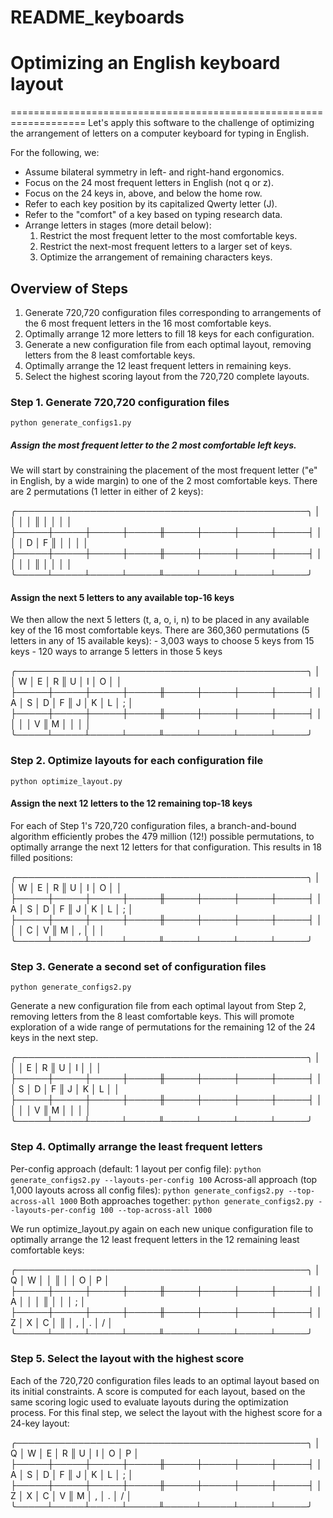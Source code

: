 # README_keyboards

# Optimizing an English keyboard layout
===================================================================
Let's apply this software to the challenge of optimizing the 
arrangement of letters on a computer keyboard for typing in English. 

For the following, we:
  - Assume bilateral symmetry in left- and right-hand ergonomics.
  - Focus on the 24 most frequent letters in English (not q or z).
  - Focus on the 24 keys in, above, and below the home row.
  - Refer to each key position by its capitalized Qwerty letter (J).
  - Refer to the "comfort" of a key based on typing research data.
  - Arrange letters in stages (more detail below):
    1. Restrict the most frequent letter to the most comfortable keys.
    2. Restrict the next-most frequent letters to a larger set of keys.
    3. Optimize the arrangement of remaining characters keys.

## Overview of Steps
1. Generate 720,720 configuration files corresponding to arrangements 
   of the 6 most frequent letters in the 16 most comfortable keys.
2. Optimally arrange 12 more letters to fill 18 keys for each configuration.
3. Generate a new configuration file from each optimal layout,
   removing letters from the 8 least comfortable keys.
4. Optimally arrange the 12 least frequent letters in remaining keys.
5. Select the highest scoring layout from the 720,720 complete layouts.

### Step 1. Generate 720,720 configuration files 

  ``python generate_configs1.py``

  ##### Assign the most frequent letter to the 2 most comfortable left keys.
  We will start by constraining the placement of the most frequent letter 
  ("e" in English, by a wide margin) to one of the 2 most comfortable keys.
  There are 2 permutations (1 letter in either of 2 keys): 

  ╭───────────────────────────────────────────────╮
  │     │     │     │     ║     │     │     │     │
  ├─────┼─────┼─────┼─────╫─────┼─────┼─────┼─────┤
  │     │     │  D  │  F  ║     │     │     │     │
  ├─────┼─────┼─────┼─────╫─────┼─────┼─────┼─────┤
  │     │     │     │     ║     │     │     │     │
  ╰─────┴─────┴─────┴─────╨─────┴─────┴─────┴─────╯

  #### Assign the next 5 letters to any available top-16 keys
  We then allow the next 5 letters (t, a, o, i, n) to be placed in any
  available key of the 16 most comfortable keys.
  There are 360,360 permutations (5 letters in any of 15 available keys):
    - 3,003 ways to choose 5 keys from 15 keys
    - 120 ways to arrange 5 letters in those 5 keys

  ╭───────────────────────────────────────────────╮
  │     │  W  │  E  │  R  ║  U  │  I  │  O  │     │
  ├─────┼─────┼─────┼─────╫─────┼─────┼─────┼─────┤
  │  A  │  S  │  D  │  F  ║  J  │  K  │  L  │  ;  │
  ├─────┼─────┼─────┼─────╫─────┼─────┼─────┼─────┤
  │     │     │     │  V  ║  M  │     │     │     │
  ╰─────┴─────┴─────┴─────╨─────┴─────┴─────┴─────╯

### Step 2. Optimize layouts for each configuration file 

  ``python optimize_layout.py``

  #### Assign the next 12 letters to the 12 remaining top-18 keys
  For each of Step 1's 720,720 configuration files, a branch-and-bound 
  algorithm efficiently probes the 479 million (12!) possible permutations, 
  to optimally arrange the next 12 letters for that configuration.
  This results in 18 filled positions:

  ╭───────────────────────────────────────────────╮
  │     │  W  │  E  │  R  ║  U  │  I  │  O  │     │
  ├─────┼─────┼─────┼─────╫─────┼─────┼─────┼─────┤
  │  A  │  S  │  D  │  F  ║  J  │  K  │  L  │  ;  │
  ├─────┼─────┼─────┼─────╫─────┼─────┼─────┼─────┤
  │     │     │  C  │  V  ║  M  │  ,  │     │     │
  ╰─────┴─────┴─────┴─────╨─────┴─────┴─────┴─────╯

### Step 3. Generate a second set of configuration files 

  ``python generate_configs2.py``

  Generate a new configuration file from each optimal layout
  from Step 2, removing letters from the 8 least comfortable keys.
  This will promote exploration of a wide range of permutations 
  for the remaining 12 of the 24 keys in the next step.

  ╭───────────────────────────────────────────────╮
  │     │     │  E  │  R  ║  U  │  I  │     │     │
  ├─────┼─────┼─────┼─────╫─────┼─────┼─────┼─────┤
  │     │  S  │  D  │  F  ║  J  │  K  │  L  │     │
  ├─────┼─────┼─────┼─────╫─────┼─────┼─────┼─────┤
  │     │     │     │  V  ║  M  │     │     │     │
  ╰─────┴─────┴─────┴─────╨─────┴─────┴─────┴─────╯

### Step 4. Optimally arrange the least frequent letters

  Per-config approach (default: 1 layout per config file):
  ``python generate_configs2.py --layouts-per-config 100``
  Across-all approach (top 1,000 layouts across all config files):
  ``python generate_configs2.py --top-across-all 1000``
  Both approaches together:
  ``python generate_configs2.py --layouts-per-config 100 --top-across-all 1000``

  We run optimize_layout.py again on each new unique configuration 
  file to optimally arrange the 12 least frequent letters in the 
  12 remaining least comfortable keys:

  ╭───────────────────────────────────────────────╮
  │  Q  │  W  │     │     ║     │     │  O  │  P  │
  ├─────┼─────┼─────┼─────╫─────┼─────┼─────┼─────┤
  │  A  │     │     │     ║     │     │     │  ;  │
  ├─────┼─────┼─────┼─────╫─────┼─────┼─────┼─────┤
  │  Z  │  X  │  C  │     ║     │  ,  │  .  │  /  │
  ╰─────┴─────┴─────┴─────╨─────┴─────┴─────┴─────╯

### Step 5. Select the layout with the highest score

  Each of the 720,720 configuration files leads to an optimal layout 
  based on its initial constraints. A score is computed for each layout,
  based on the same scoring logic used to evaluate layouts during the
  optimization process. For this final step, we select the layout 
  with the highest score for a 24-key layout: 

  ╭───────────────────────────────────────────────╮
  │  Q  │  W  │  E  │  R  ║  U  │  I  │  O  │  P  │
  ├─────┼─────┼─────┼─────╫─────┼─────┼─────┼─────┤
  │  A  │  S  │  D  │  F  ║  J  │  K  │  L  │  ;  │
  ├─────┼─────┼─────┼─────╫─────┼─────┼─────┼─────┤
  │  Z  │  X  │  C  │  V  ║  M  │  ,  │  .  │  /  │
  ╰─────┴─────┴─────┴─────╨─────┴─────┴─────┴─────╯
